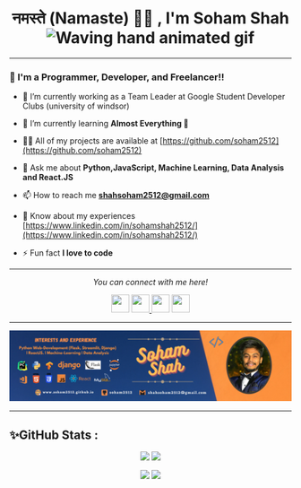 <h1 align="center"> नमस्ते (Namaste) 🙏🏻 , I'm Soham Shah <img src="https://raw.githubusercontent.com/nixin72/nixin72/master/wave.gif" 
         alt="Waving hand animated gif"
         height="45" width="45" />
          </h1> 

<hr>

<h3> 🧑 I'm a Programmer, Developer, and Freelancer!!</h3>

- 🔭 I’m currently working as a Team Leader at Google Student Developer Clubs (university of windsor)

- 🌱 I’m currently learning **Almost Everything 🤣**

- 👨‍💻 All of my projects are available at [https://github.com/soham2512](https://github.com/soham2512)

- 💬 Ask me about **Python,JavaScript, Machine Learning, Data Analysis and React.JS**

- 📫 How to reach me **shahsoham2512@gmail.com**

- 📄 Know about my experiences [https://www.linkedin.com/in/sohamshah2512/](https://www.linkedin.com/in/sohamshah2512/)

- ⚡ Fun fact **I love to code**


<hr>
<p align="center">
  <i>You can connect with me here!</i>
  <p align="center" background-color:grey;">
    <a href="https://twitter.com/soham___shah" alt="Twitter"><img height="32" width="32" src="https://img.icons8.com/external-justicon-lineal-color-justicon/64/000000/external-twitter-social-media-justicon-lineal-color-justicon.png"/></a>
    <a href="https://www.linkedin.com/in/sohamshah2512" alt="Linkedin"><img height="32" width="32" src="https://img.icons8.com/external-justicon-flat-justicon/64/000000/external-linkedin-social-media-justicon-flat-justicon.png"/> </a>
    <a href="https://github.com/soham2512" alt="GitHub"><img height="32" width="32" src="https://img.icons8.com/color/48/000000/github--v1.png"/></a>
    <a href="https://soham2512.github.io/" alt="website"><img height="32" width="32" src="https://img.icons8.com/fluency/48/000000/domain.png"/></a>
  </p>

</p>

<hr>
<!-- <img src="https://user-images.githubusercontent.com/54361799/108709847-4409a300-7539-11eb-8481-274ec80833a1.png" style='margin-right:"1200px";margin-left:250px;'/> -->
<img src="https://github.com/soham2512/soham2512.github.io/blob/a017bb6815a4513ef431a8048900c484411e8496/assets/img/Yellow%20and%20Black%20Global%20Response%20Engineer%20LinkedIn%20Banner.png"/>

<hr>

## ✨GitHub Stats  : 
<div align="center">
  <img width="48%" src="https://github-readme-stats.vercel.app/api?username=soham2512&show_icons=true&theme=tokyonight" />
  <img width="48%" src="https://github-readme-streak-stats.herokuapp.com/?user=soham2512&theme=tokyonight" />
</div>

<p align=center>
<img height="25" src="https://badges.pufler.dev/visits/soham2512/soham2512?color=black&logo=github" />
<img height="25" src="https://komarev.com/ghpvc/?username=soham2512&color=brightgreen" />
<a href="https://github.com/soham2512">
</a>
</p>
                                                                                                                                          
                                                                                                                                              


